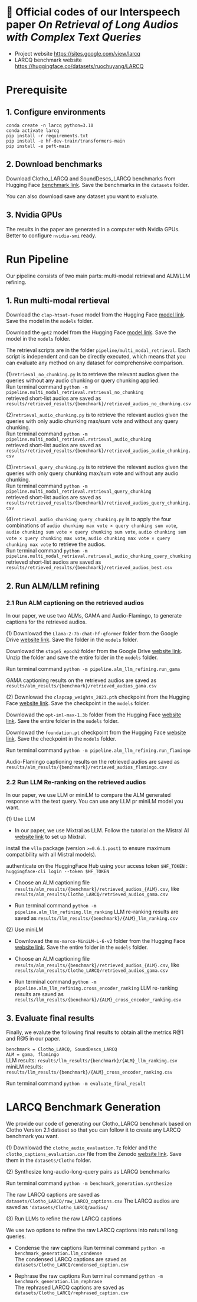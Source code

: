 # 🚀 Official codes of our Interspeech paper *On Retrieval of Long Audios with Complex Text Queries*

* Project website https://sites.google.com/view/larcq
* LARCQ benchmark website https://huggingface.co/datasets/ruochuyang/LARCQ

# Prerequisite

## 1. Configure environments

```
conda create -n larcq python=3.10
conda activate larcq
pip install -r requirements.txt
pip install -e hf-dev-train/transformers-main
pip install -e peft-main
```

## 2. Download benchmarks
Download Clotho_LARCQ and SoundDescs_LARCQ benchmarks from Hugging Face [benchmark link](https://huggingface.co/datasets/ruochuyang/LARCQ). Save the benchmarks in the `datasets` folder.

You can also download save any dataset you want to evaluate.

## 3. Nvidia GPUs
The results in the paper are generated in a computer with Nvidia GPUs. Better to configure `nvidia-smi` ready.


# Run Pipeline

Our pipeline consists of two main parts: multi-modal retrieval and ALM/LLM refining.

## 1. Run multi-modal rertieval

Download the `clap-htsat-fused` model from the Hugging Face [model link](https://huggingface.co/laion/clap-htsat-fused). Save the model in the `models` folder.

Download the `gpt2` model from the Hugging Face [model link](https://huggingface.co/openai-community/gpt2). Save the model in the `models` folder.

The retrieval scripts are in the folder `pipeline/multi_modal_retrieval`. Each script is independent and can be directly executed, which means that you can evaluate any method on any dataset for comprehensive comparison.

(1)`retrieval_no_chunking.py` is to retrieve the relevant audios given the queries without any audio chunking or query chunking applied.  
Run terminal command `python -m pipeline.multi_modal_retrieval.retrieval_no_chunking`  
retrieved short-list audios are saved as `results/retrieved_results/{benchmark}/retrieved_audios_no_chunking.csv`

(2)`retrieval_audio_chunking.py` is to retrieve the relevant audios given the queries with only audio chunking max/sum vote and without any query chunking.  
Run terminal command `python -m pipeline.multi_modal_retrieval.retrieval_audio_chunking`  
retrieved short-list audios are saved as `results/retrieved_results/{benchmark}/retrieved_audios_audio_chunking.csv`

(3)`retrieval_query_chunking.py` is to retrieve the relevant audios given the queries with only query chunking max/sum vote and without any audio chunking.  
Run terminal command `python -m pipeline.multi_modal_retrieval.retrieval_query_chunking`  
retrieved short-list audios are saved as `results/retrieved_results/{benchmark}/retrieved_audios_query_chunking.csv`

(4)`retrieval_audio_chunking_query_chunking.py` is to apply the four combinations of  `audio chunking max vote × query chunking sum vote`, `audio chunking sum vote × query chunking sum vote`, `audio chunking sum vote × query chunking max vote`, `audio chunking max vote × query chunking max vote` to retrieve the audios.  
Run terminal command `python -m pipeline.multi_modal_retrieval.retrieval_audio_chunking_query_chunking`  
retrieved short-list audios are saved as `results/retrieved_results/{benchmark}/retrieved_audios_best.csv`

## 2. Run ALM/LLM refining

### 2.1 Run ALM captioning on the retrieved audios

In our paper, we use two ALMs, GAMA and Audio-Flamingo, to generate captions for the retrieved audios.

(1) Downlowad the `Llama-2-7b-chat-hf-qformer` folder from the Google Drive [website link](https://drive.google.com/drive/u/0/folders/1W8ZtlhXNZ2IdVcKWsQpLD4jVw98brYDM). Save the folder in the `models` folder.

Downlowad the `stage5_epoch2` folder from the Google Drive [website link](https://drive.google.com/drive/u/0/folders/1W8ZtlhXNZ2IdVcKWsQpLD4jVw98brYDM). Unzip the folder and save the entire folder in the `models` folder.

Run terminal command `python -m pipeline.alm_llm_refining.run_gama`

GAMA captioning results on the retrieved audios are saved as `results/alm_results/{benchmark}/retrieved_audios_gama.csv`

(2) Downlowad the `clapcap_weights_2023.pth` checkpoint from the Hugging Face [website link](https://huggingface.co/microsoft/msclap/blob/main/clapcap_weights_2023.pth). Save the checkpoint in the `models` folder.

Downlowad the `opt-iml-max-1.3b` folder from the Hugging Face [website link](https://huggingface.co/facebook/opt-iml-max-1.3b). Save the entire folder in the `models` folder.

Downlowad the `foundation.pt` checkpoint from the Hugging Face [website link](https://huggingface.co/nvidia/audio-flamingo). Save the checkpoint in the `models` folder.

Run terminal command `python -m pipeline.alm_llm_refining.run_flamingo`

Audio-Flamingo captioning results on the retrieved audios are saved as `results/alm_results/{benchmark}/retrieved_audios_flamingo.csv`

### 2.2 Run LLM Re-ranking on the retrieved audios

In our paper, we use LLM or miniLM to compare the ALM generated response with the text query. You can use any LLM pr miniLM model you want.

(1) Use LLM 

* In our paper, we use Mixtral as LLM. Follow the tutorial on the Mistral AI [website link](https://docs.mistral.ai/deployment/self-deployment/vllm/) to set up Mixtral.

install the `vllm` package (version `>=0.6.1.post1` to ensure maximum compatibility with all Mistral models).

authenticate on the HuggingFace Hub using your access token `$HF_TOKEN` : `huggingface-cli login --token $HF_TOKEN`

* Choose an ALM captioning file `results/alm_results/{benchmark}/retrieved_audios_{ALM}.csv`, like `results/alm_results/Clotho_LARCQ/retrieved_audios_gama.csv`

* Run terminal command `python -m pipeline.alm_llm_refining.llm_ranking` 
LLM re-ranking results are saved as `results/llm_results/{benchmark}/{ALM}_llm_ranking.csv`


(2) Use miniLM

* Downlowad the `ms-marco-MiniLM-L-6-v2` folder from the Hugging Face [website link](https://huggingface.co/cross-encoder/ms-marco-MiniLM-L6-v2/tree/main). Save the entire folder in the `models` folder.

* Choose an ALM captioning file `results/alm_results/{benchmark}/retrieved_audios_{ALM}.csv`, like `results/alm_results/Clotho_LARCQ/retrieved_audios_gama.csv`

* Run terminal command `python -m pipeline.alm_llm_refining.cross_encoder_ranking` 
LLM re-ranking results are saved as `results/llm_results/{benchmark}/{ALM}_cross_encoder_ranking.csv`


## 3. Evaluate final results
Finally, we evalute the following final results to obtain all the metrics R@1 and R@5 in our paper.

`benchmark = Clotho_LARCQ, SoundDescs_LARCQ`  
`ALM = gama, flamingo`  
LLM results: `results/llm_results/{benchmark}/{ALM}_llm_ranking.csv`  
miniLM results: `results/llm_results/{benchmark}/{ALM}_cross_encoder_ranking.csv`

Run terminal command `python -m evaluate_final_result` 


# LARCQ Benchmark Generation

We provide our code of generating our Clotho_LARCQ benchmark based on Clotho Version 2.1 dataset so that you can follow it to create any LARCQ benchmark you want.

(1) Downlowad the `clotho_audio_evaluation.7z` folder and the `clotho_captions_evaluation.csv` file from the Zenodo [website link](https://zenodo.org/records/4783391). Save them in the `datasets/Clotho` folder.

(2) Synthesize long-audio-long-query pairs as LARCQ benchmarks

Run terminal command `python -m benchmark_generation.synthesize`

The raw LARCQ captions are saved as `datasets/Clotho_LARCQ/raw_LARCQ_captions.csv`
The LARCQ audios are saved as `'datasets/Clotho_LARCQ/audios/`

(3) Run LLMs to refine the raw LARCQ captions

We use two options to refine the raw LARCQ captions into natural long queries.

* Condense the raw captions
Run terminal command `python -m benchmark_generation.llm_condense`  
The condensed LARCQ captions are saved as `datasets/Clotho_LARCQ/condensed_caption.csv`

* Rephrase the raw captions
Run terminal command `python -m benchmark_generation.llm_rephrase`  
The rephrased LARCQ captions are saved as `datasets/Clotho_LARCQ/rephrased_caption.csv`
